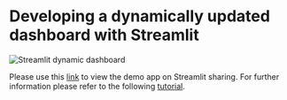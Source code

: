 # Developing a dynamically updated dashboard with Streamlit

![Streamlit dynamic dashboard](https://miro.medium.com/max/700/1*RIZxeF5gVsA7CwRKEVORGw.gif)

Please use this [link](https://share.streamlit.io/mkhorasani/streamlit_dynamic_dashboard/main/streamlit_dynamic_radar.py) to view the demo app on Streamlit sharing. For further information please refer to the following [tutorial](https://towardsdatascience.com/creating-dynamic-dashboards-with-streamlit-747b98a68ab5).

